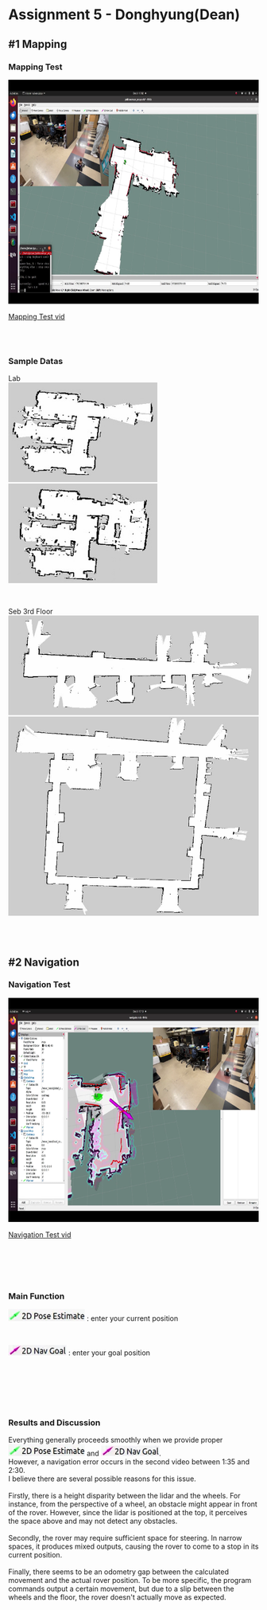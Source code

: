 # Assignment 5 - Donghyung(Dean)

## #1 Mapping
### Mapping Test  
<img src="./images/mapping.png" width="700" height="450"/>

[Mapping Test vid](https://youtu.be/trhHgOyOMUs)

<br/><br/>

### Sample Datas  
Lab  
<img src="./images/1.jpg" width="300" height="200"/><img src="./images/2.jpg" width="300" height="200"/>

<br/>

Seb 3rd Floor  
<img src="./images/3.jpg" width="600" height="200"/>  
<img src="./images/4.jpg" width="600" height="400"/>  

<br/><br/>

## #2 Navigation

### Navigation Test  
<img src="./images/navigation.png" width="700" height="450"/>

[Navigation Test vid](https://youtu.be/-R1TFmbU0J0)

<br/><br/><br/><br/>

### Main Function
<img src="./images/5.png"/> : enter your current position

<br/>

<img src="./images/6.png"/> : enter your goal position

<br/><br/><br/><br/><br/>

### Results and Discussion
Everything generally proceeds smoothly when we provide proper <img src="./images/5.png"/> and <img src="./images/6.png"/>.  
However, a navigation error occurs in the second video between 1:35 and 2:30.  
I believe there are several possible reasons for this issue.  
<br/>
Firstly, there is a height disparity between the lidar and the wheels. For instance, from the perspective of a wheel, an obstacle might appear in front of the rover. However, since the lidar is positioned at the top, it perceives the space above and may not detect any obstacles.  
<br/>
Secondly, the rover may require sufficient space for steering. In narrow spaces, it produces mixed outputs, causing the rover to come to a stop in its current position.  
<br/>
Finally, there seems to be an odometry gap between the calculated movement and the actual rover position. To be more specific, the program commands output a certain movement, but due to a slip between the wheels and the floor, the rover doesn't actually move as expected.  

<br/><br/><br/>

